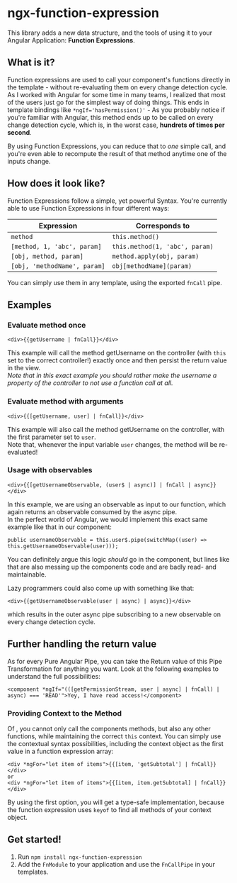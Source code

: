# ngx-function-expression
This library adds a new data structure, and the tools of using it to your Angular Application: **Function Expressions**.

## What is it?
Function expressions are used to call your component's functions directly in the template - without re-evaluating them on every change detection cycle.
As I worked with Angular for some time in many teams, I realized that most of the users just go for the simplest way of doing things. This ends in template bindings like `*ngIf='hasPermission()'` - As you probably notice if you're familiar with Angular, this method ends up to be called on every change detection cycle, which is, in the worst case, **hundrets of times per second**.

By using Function Expressions, you can reduce that to _one_ simple call, and you're even able to recompute the result of that method anytime one of the inputs change.

## How does it look like?
Function Expressions follow a simple, yet powerful Syntax. You're currently able to use Function Expressions in four different ways:

| Expression | Corresponds to  |
| --- | --- |
| `method` | `this.method()` |
| `[method, 1, 'abc', param]` | `this.method(1, 'abc', param)` |
| `[obj, method, param]` | `method.apply(obj, param)` |
| `[obj, 'methodName', param]` | `obj[methodName](param)` |

You can simply use them in any template, using the exported `fnCall` pipe.

## Examples

### Evaluate method once

```
<div>{{getUsername | fnCall}}</div>
```
This example will call the method getUsername on the controller (with `this` set to the correct controller!) exactly once and then persist the return value in the view.\
_Note that in this exact example you should rather make the username a property of the controller to not use a function call at all._

### Evaluate method with arguments

```
<div>{{[getUsername, user] | fnCall}}</div>
```
This example will also call the method getUsername on the controller, with the first parameter set to `user`.\
Note that, whenever the input variable `user` changes, the method will be re-evaluated!

### Usage with observables

```
<div>{{[getUsernameObservable, (user$ | async)] | fnCall | async}}</div>
```
In this example, we are using an observable as input to our function, which again returns an observable consumed by the async pipe.\
In the perfect world of Angular, we would implement this exact same example like that in our component:
```
public usernameObservable = this.user$.pipe(switchMap((user) => this.getUsernameObservable(user)));
```
You can definitely argue this logic _should_ go in the component, but lines like that are also messing up the components code and are badly read- and maintainable.

Lazy programmers could also come up with something like that:
```
<div>{{getUsernameObservable(user | async) | async}}</div>
```
which results in the outer async pipe subscribing to a new observable on every change detection cycle.

## Further handling the return value
As for every Pure Angular Pipe, you can take the Return value of this Pipe Transformation for anything you want. Look at the following examples to understand the full possibilities:
```
<component *ngIf="(([getPermissionStream, user | async] | fnCall) | async) === 'READ'">Yey, I have read access!</component>
```

### Providing Context to the Method
Of , you cannot only call the components methods, but also any other functions, while maintaining the correct `this` context. You can simply use the contextual syntax possibilities, including the context object as the first value in a function expression array:
```
<div *ngFor="let item of items">{{[item, 'getSubtotal'] | fnCall}}</div>
or
<div *ngFor="let item of items">{{[item, item.getSubtotal] | fnCall}}</div>
```
By using the first option, you will get a type-safe implementation, because the function expression uses `keyof` to find all methods of your context object.

## Get started!

1. Run `npm install ngx-function-expression`
1. Add the `FnModule` to your application and use the `FnCallPipe` in your templates.
